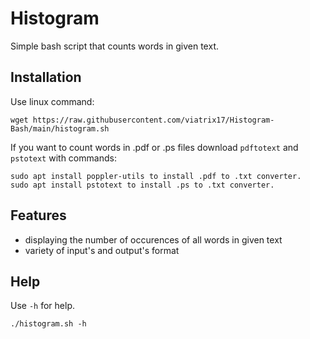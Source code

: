 # Histogram

Simple bash script that counts words in given text.

## Installation

Use linux command:
```
wget https://raw.githubusercontent.com/viatrix17/Histogram-Bash/main/histogram.sh
```
If you want to count words in .pdf or .ps files download ```pdftotext``` and ```pstotext``` with commands:
```
sudo apt install poppler-utils to install .pdf to .txt converter.
sudo apt install pstotext to install .ps to .txt converter.
```

## Features
- displaying the number of occurences of all words in given text
- variety of input's and output's format

## Help
Use ```-h``` for help.
```
./histogram.sh -h
```
